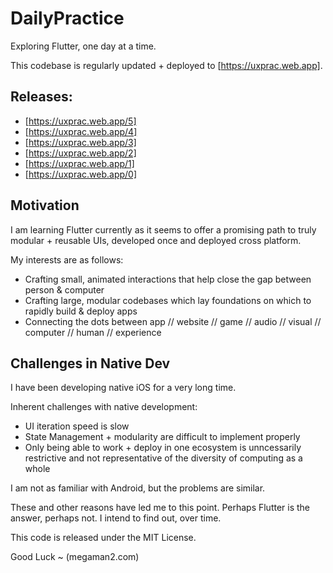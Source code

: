 # DailyPractice

Exploring Flutter, one day at a time.

This codebase is regularly updated + deployed to [https://uxprac.web.app].

## Releases:

- [https://uxprac.web.app/5]
- [https://uxprac.web.app/4]
- [https://uxprac.web.app/3]
- [https://uxprac.web.app/2]
- [https://uxprac.web.app/1]
- [https://uxprac.web.app/0]

## Motivation

I am learning Flutter currently as it seems to offer a promising path to
truly modular + reusable UIs, developed once and deployed cross platform.

My interests are as follows:

- Crafting small, animated interactions that help close the gap between person & computer
- Crafting large, modular codebases which lay foundations on which to rapidly build & deploy apps
- Connecting the dots between app // website // game // audio // visual // computer // human // experience

## Challenges in Native Dev

I have been developing native iOS for a very long time.

Inherent challenges with native development:

- UI iteration speed is slow 
- State Management + modularity are difficult to implement properly
- Only being able to work + deploy in one ecosystem is unncessarily restrictive and not representative of the diversity of computing as a whole

I am not as familiar with Android, but the problems are similar.

These and other reasons have led me to this point. Perhaps Flutter is the answer, perhaps not. I intend to find out, over time.

This code is released under the MIT License.

Good Luck ~
(megaman2.com)
